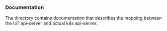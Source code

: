 ### Documentation

The directory contains documentation that describes the mapping between the IoT api-server and actual k8s api-server.